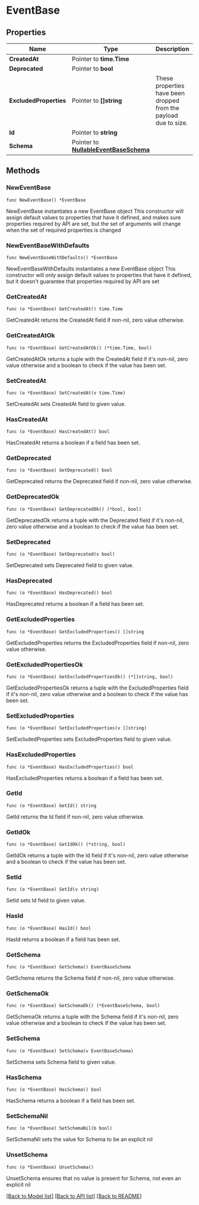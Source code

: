 # EventBase

## Properties

Name | Type | Description | Notes
------------ | ------------- | ------------- | -------------
**CreatedAt** | Pointer to **time.Time** |  | [optional] 
**Deprecated** | Pointer to **bool** |  | [optional] 
**ExcludedProperties** | Pointer to **[]string** | These properties have been dropped from the payload due to size.  | [optional] 
**Id** | Pointer to **string** |  | [optional] 
**Schema** | Pointer to [**NullableEventBaseSchema**](EventBaseSchema.md) |  | [optional] 

## Methods

### NewEventBase

`func NewEventBase() *EventBase`

NewEventBase instantiates a new EventBase object
This constructor will assign default values to properties that have it defined,
and makes sure properties required by API are set, but the set of arguments
will change when the set of required properties is changed

### NewEventBaseWithDefaults

`func NewEventBaseWithDefaults() *EventBase`

NewEventBaseWithDefaults instantiates a new EventBase object
This constructor will only assign default values to properties that have it defined,
but it doesn't guarantee that properties required by API are set

### GetCreatedAt

`func (o *EventBase) GetCreatedAt() time.Time`

GetCreatedAt returns the CreatedAt field if non-nil, zero value otherwise.

### GetCreatedAtOk

`func (o *EventBase) GetCreatedAtOk() (*time.Time, bool)`

GetCreatedAtOk returns a tuple with the CreatedAt field if it's non-nil, zero value otherwise
and a boolean to check if the value has been set.

### SetCreatedAt

`func (o *EventBase) SetCreatedAt(v time.Time)`

SetCreatedAt sets CreatedAt field to given value.

### HasCreatedAt

`func (o *EventBase) HasCreatedAt() bool`

HasCreatedAt returns a boolean if a field has been set.

### GetDeprecated

`func (o *EventBase) GetDeprecated() bool`

GetDeprecated returns the Deprecated field if non-nil, zero value otherwise.

### GetDeprecatedOk

`func (o *EventBase) GetDeprecatedOk() (*bool, bool)`

GetDeprecatedOk returns a tuple with the Deprecated field if it's non-nil, zero value otherwise
and a boolean to check if the value has been set.

### SetDeprecated

`func (o *EventBase) SetDeprecated(v bool)`

SetDeprecated sets Deprecated field to given value.

### HasDeprecated

`func (o *EventBase) HasDeprecated() bool`

HasDeprecated returns a boolean if a field has been set.

### GetExcludedProperties

`func (o *EventBase) GetExcludedProperties() []string`

GetExcludedProperties returns the ExcludedProperties field if non-nil, zero value otherwise.

### GetExcludedPropertiesOk

`func (o *EventBase) GetExcludedPropertiesOk() (*[]string, bool)`

GetExcludedPropertiesOk returns a tuple with the ExcludedProperties field if it's non-nil, zero value otherwise
and a boolean to check if the value has been set.

### SetExcludedProperties

`func (o *EventBase) SetExcludedProperties(v []string)`

SetExcludedProperties sets ExcludedProperties field to given value.

### HasExcludedProperties

`func (o *EventBase) HasExcludedProperties() bool`

HasExcludedProperties returns a boolean if a field has been set.

### GetId

`func (o *EventBase) GetId() string`

GetId returns the Id field if non-nil, zero value otherwise.

### GetIdOk

`func (o *EventBase) GetIdOk() (*string, bool)`

GetIdOk returns a tuple with the Id field if it's non-nil, zero value otherwise
and a boolean to check if the value has been set.

### SetId

`func (o *EventBase) SetId(v string)`

SetId sets Id field to given value.

### HasId

`func (o *EventBase) HasId() bool`

HasId returns a boolean if a field has been set.

### GetSchema

`func (o *EventBase) GetSchema() EventBaseSchema`

GetSchema returns the Schema field if non-nil, zero value otherwise.

### GetSchemaOk

`func (o *EventBase) GetSchemaOk() (*EventBaseSchema, bool)`

GetSchemaOk returns a tuple with the Schema field if it's non-nil, zero value otherwise
and a boolean to check if the value has been set.

### SetSchema

`func (o *EventBase) SetSchema(v EventBaseSchema)`

SetSchema sets Schema field to given value.

### HasSchema

`func (o *EventBase) HasSchema() bool`

HasSchema returns a boolean if a field has been set.

### SetSchemaNil

`func (o *EventBase) SetSchemaNil(b bool)`

 SetSchemaNil sets the value for Schema to be an explicit nil

### UnsetSchema
`func (o *EventBase) UnsetSchema()`

UnsetSchema ensures that no value is present for Schema, not even an explicit nil

[[Back to Model list]](../README.md#documentation-for-models) [[Back to API list]](../README.md#documentation-for-api-endpoints) [[Back to README]](../README.md)



